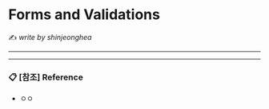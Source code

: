 # Forms and Validations

:writing_hand: *write by shinjeonghea*

---------



-----------

### :clipboard: [참조] Reference

- ㅇㅇ
